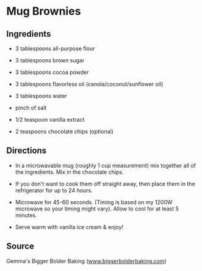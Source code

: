 Mug Brownies
============

Ingredients
-----------

* 3 tablespoons all-purpose flour

* 3 tablespoons brown sugar

* 3 tablespoons cocoa powder

* 3 tablespoons flavorless oil (canola/coconut/sunflower oil)

* 3 tablespoons water

* pinch of salt

* 1/2 teaspoon vanilla extract

* 2 teaspoons chocolate chips (optional)


Directions
----------

* In a microwavable mug (roughly 1 cup measurement) mix together all of the ingredients. Mix in the chocolate chips.

* If you don't want to cook them off straight away, then place them in the refrigerator for up to 24 hours.

* Microwave for 45-60 seconds. (Timing is based on my 1200W microwave so your timing might vary). Allow to cool for at least 5 minutes.

* Serve warm with vanilla ice cream & enjoy!


Source
------

Gemma's Bigger Bolder Baking (www.biggerbolderbaking.com)
